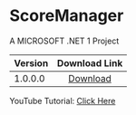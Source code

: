 # ScoreManager
A MICROSOFT .NET 1 Project 

| Version       | Download Link |
| ------------- |:-------------:|
| 1.0.0.0       | [Download](https://drive.google.com/open?id=1sXKMs3lwvMxQdib19zr8-5hrEculZ-KA) | 


YouTube Tutorial: [Click Here](https://www.youtube.com/playlist?list=PLH5urp8yc4dFXmsBDL1A1-Ot8b96U0eB5) 
